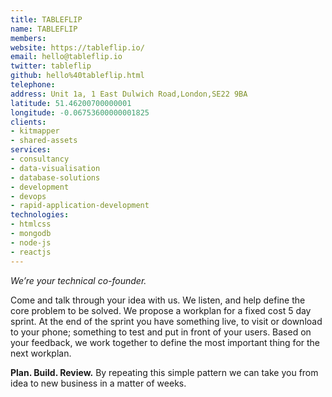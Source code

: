 ```yaml
---
title: TABLEFLIP
name: TABLEFLIP
members: 
website: https://tableflip.io/
email: hello@tableflip.io
twitter: tableflip
github: hello%40tableflip.html
telephone: 
address: Unit 1a, 1 East Dulwich Road,London,SE22 9BA
latitude: 51.46200700000001
longitude: -0.06753600000001825
clients:
- kitmapper
- shared-assets
services:
- consultancy
- data-visualisation
- database-solutions
- development
- devops
- rapid-application-development
technologies:
- htmlcss
- mongodb
- node-js
- reactjs
---
```


_We’re your technical co-founder._

Come and talk through your idea with us. We listen, and help define the core problem to be solved. We propose a workplan for a fixed cost 5 day sprint. At the end of the sprint you have something live, to visit or download to your phone; something to test and put in front of your users. Based on your feedback, we work together to define the most important thing for the next workplan.

**Plan. Build. Review.** By repeating this simple pattern we can take you from idea to new business in a matter of weeks.